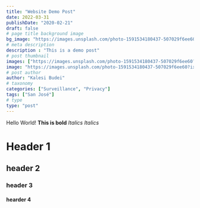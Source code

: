 ```yaml
---
title: "Website Demo Post"
date: 2022-03-31
publishDate: "2020-02-21"
draft: false
# page title background image
bg_image: "https://images.unsplash.com/photo-1591534180437-507029f6ee60?ixlib=rb-1.2.1&ixid=MnwxMjA3fDB8MHxwaG90by1wYWdlfHx8fGVufDB8fHx8&auto=format&fit=crop&w=1469&q=80"
# meta description
description : "This is a demo post"
# post thumbnail
images: ["https://images.unsplash.com/photo-1591534180437-507029f6ee60?ixlib=rb-1.2.1&ixid=MnwxMjA3fDB8MHxwaG90by1wYWdlfHx8fGVufDB8fHx8&auto=format&fit=crop&w=1469&q=80"]
image: "https://images.unsplash.com/photo-1591534180437-507029f6ee60?ixlib=rb-1.2.1&ixid=MnwxMjA3fDB8MHxwaG90by1wYWdlfHx8fGVufDB8fHx8&auto=format&fit=crop&w=1469&q=80"
# post author
author: "Kalesi Budei"
# taxonomy
categories: ["Surveillance", "Privacy"]
tags: ["San José"]
# type
type: "post"
---
```

Hello World!
**This is bold**
*Italics*
_Italics_
# Header 1
## header 2
### header 3
#### hearder 4
